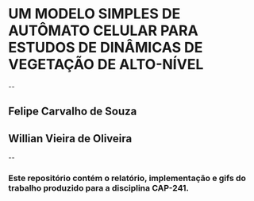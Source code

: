 # UM MODELO SIMPLES DE AUTÔMATO CELULAR PARA ESTUDOS DE DINÂMICAS DE VEGETAÇÃO DE ALTO-NÍVEL
--

## Felipe Carvalho de Souza
## Willian Vieira de Oliveira

-- 
### Este repositório contém o relatório, implementação e gifs do trabalho produzido para a disciplina CAP-241.





